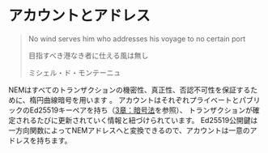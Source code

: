 # アカウントとアドレス

> No wind serves him who addresses his voyage to no certain port
>
> 目指すべき港なき者に仕える風は無し
>
> ミシェル・ド・モンテーニュ


NEMはすべてのトランザクションの機密性、真正性、否認不可性を保証するために、楕円曲線暗号を用います 。
アカウントはそれぞれプライベートとパブリックのEd25519キーペアを持ち（[3章：暗号法](3_Criptography.md)を参照）、
トランザクションが確定されるたびに更新されていく情報と紐づけられています。
Ed25519公開鍵は一方向関数によってNEMアドレスへと変換できるので、アカウントは一意のアドレスを持ちます。
